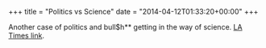 +++
title = "Politics vs Science"
date = "2014-04-12T01:33:20+00:00"
+++

Another case of politics and bull$h** getting in the way of science. <a href="http://www.latimes.com/local/lanow/la-me-ln-teacher-suspended-20140409,0,1851167.story#axzz2ydCDXA8Z">LA Times link</a>.
			